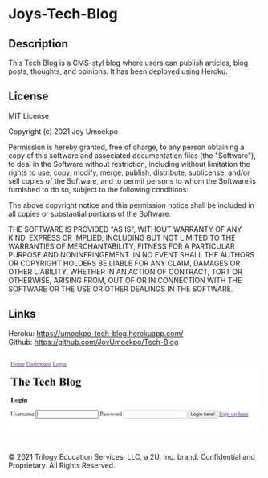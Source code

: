 # Joys-Tech-Blog

## Description
This Tech Blog is a CMS-styl blog where users can publish articles, blog posts, thoughts, and opinions. It has been deployed using Heroku.

## License
MIT License

Copyright (c) 2021 Joy Umoekpo

Permission is hereby granted, free of charge, to any person obtaining a copy
of this software and associated documentation files (the "Software"), to deal
in the Software without restriction, including without limitation the rights
to use, copy, modify, merge, publish, distribute, sublicense, and/or sell
copies of the Software, and to permit persons to whom the Software is
furnished to do so, subject to the following conditions:

The above copyright notice and this permission notice shall be included in all
copies or substantial portions of the Software.

THE SOFTWARE IS PROVIDED "AS IS", WITHOUT WARRANTY OF ANY KIND, EXPRESS OR
IMPLIED, INCLUDING BUT NOT LIMITED TO THE WARRANTIES OF MERCHANTABILITY,
FITNESS FOR A PARTICULAR PURPOSE AND NONINFRINGEMENT. IN NO EVENT SHALL THE
AUTHORS OR COPYRIGHT HOLDERS BE LIABLE FOR ANY CLAIM, DAMAGES OR OTHER
LIABILITY, WHETHER IN AN ACTION OF CONTRACT, TORT OR OTHERWISE, ARISING FROM,
OUT OF OR IN CONNECTION WITH THE SOFTWARE OR THE USE OR OTHER DEALINGS IN THE
SOFTWARE.

## Links
Heroku: https://umoekpo-tech-blog.herokuapp.com/ </br>
Github: https://github.com/JoyUmoekpo/Tech-Blog


![Image](/assets/login.PNG)
---

© 2021 Trilogy Education Services, LLC, a 2U, Inc. brand. Confidential and Proprietary. All Rights Reserved.